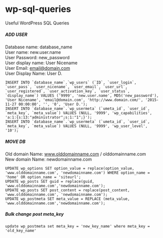 # wp-sql-queries
Useful WordPress SQL Queries

##### ADD USER

Database name: 		  database_name  
User name: 	   		  new.user.name  
User Password: 		  new_password  
User display name:  User Nicename  
User Email:         email@domain.com  
User Display Name:  User D.

    INSERT INTO `database_name`.`wp_users` (`ID`, `user_login`, `user_pass`, `user_nicename`, `user_email`, `user_url`, `user_registered`, `user_activation_key`, `user_status`, `display_name`) VALUES ('9999', 'new.user.name', MD5('new_password'), 'User Nicename', 'email@domain.com', 'http://www.domain.com/', '2015-11-27 00:00:00', '', '0', 'User D.');
    INSERT INTO `database_name`.`wp_usermeta` (`umeta_id`, `user_id`, `meta_key`, `meta_value`) VALUES (NULL, '9999', 'wp_capabilities', 'a:1:{s:13:"administrator";s:1:"1";}');
    INSERT INTO `database_name`.`wp_usermeta` (`umeta_id`, `user_id`, `meta_key`, `meta_value`) VALUES (NULL, '9999', 'wp_user_level', '10');

##### MOVE DB

Old domain Name: www.olddomainname.com / olddomainname.com  
New domain Name: newdomainname.com

    UPDATE wp_options SET option_value = replace(option_value, 'www.olddomainname.com', 'newdomainname.com') WHERE option_name = 'home' OR option_name = 'siteurl';
    UPDATE wp_posts SET guid = replace(guid, 'www.olddomainname.com','newdomainname.com');
    UPDATE wp_posts SET post_content = replace(post_content, 'www.olddomainname.com', 'newdomainname.com');
    UPDATE wp_postmeta SET meta_value = REPLACE (meta_value, 'www.olddomainname.com','newdomainname.com');
    
##### Bulk change post meta_key
    update wp_postmeta set meta_key = 'new_key_name' where meta_key = 'old_key_name'
